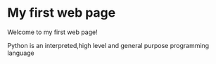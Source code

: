 <!DOCTYPE html>
<html>
  <head>
    <title>Python</title>
  </head>
  <body>
    <h1>My first web page</h1>
    <p>Welcome to my first web page!</p>
    <p>Python is an interpreted,high level and general purpose programming language</p>
  </body>
  </html>

